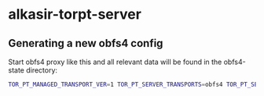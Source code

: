 # alkasir-torpt-server

## Generating a new obfs4 config

Start obfs4 proxy like this and all relevant data will be found in the
obfs4-state directory:

```sh
TOR_PT_MANAGED_TRANSPORT_VER=1 TOR_PT_SERVER_TRANSPORTS=obfs4 TOR_PT_SERVER_BINDADDR=obfs4-127.0.0.1:9999 TOR_PT_STATE_LOCATION=obfs4-state TOR_PT_ORPORT=127.0.0.1:9998 obfs4proxy 

```
